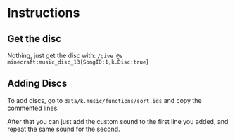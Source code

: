 # Instructions
## Get the disc
Nothing, just get the disc with:
`/give @s minecraft:music_disc_13{SongID:1,k.Disc:true}`

## Adding Discs
To add discs, go to `data/k.music/functions/sort.ids` and copy the commented lines.

After that you can just add the custom sound to the first line you added, and repeat the same sound for the second.
